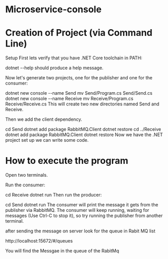 # Microservice-console
# Creation of Project (via Command Line)
Setup
First lets verify that you have .NET Core toolchain in PATH:

dotnet --help
should produce a help message.

Now let's generate two projects, one for the publisher and one for the consumer:

dotnet new console --name Send
mv Send/Program.cs Send/Send.cs
dotnet new console --name Receive
mv Receive/Program.cs Receive/Receive.cs
This will create two new directories named Send and Receive.

Then we add the client dependency.

cd Send
dotnet add package RabbitMQ.Client
dotnet restore
cd ../Receive
dotnet add package RabbitMQ.Client
dotnet restore
Now we have the .NET project set up we can write some code.

# How to execute the program
Open two terminals.

Run the consumer:

cd Receive
dotnet run
Then run the producer:

cd Send
dotnet run
The consumer will print the message it gets from the publisher via RabbitMQ. The consumer will keep running, waiting for messages (Use Ctrl-C to stop it), so try running the publisher from another terminal.

after sending the message on server look for the queue in Rabit MQ list

http://localhost:15672/#/queues

You will find the Messgae in the queue of the RabitMq

